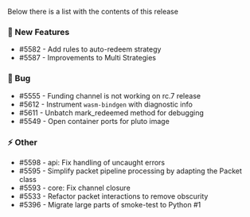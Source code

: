 Below there is a list with the contents of this release

### 🚀 New Features

- #5582 - Add rules to auto-redeem strategy
- #5587 - Improvements to Multi Strategies

### 🐛 Bug

- #5555 - Funding channel is not working on rc.7 release
- #5612 - Instrument `wasm-bindgen` with diagnostic info
- #5611 - Unbatch mark_redeemed method for debugging
- #5549 - Open container ports for pluto image

### ⚡ Other

- #5598 - api: Fix handling of uncaught errors
- #5595 - Simplify packet pipeline processing by adapting the Packet class
- #5593 - core: Fix channel closure
- #5533 - Refactor packet interactions to remove obscurity
- #5396 - Migrate large parts of smoke-test to Python #1
